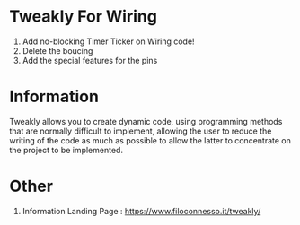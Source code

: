 # Tweakly For Wiring
1. Add no-blocking Timer Ticker on Wiring code!
2. Delete the boucing
3. Add the special features for the pins
# Information
Tweakly allows you to create dynamic code, using programming methods that are normally difficult to implement, allowing the user to reduce the writing of the code as much as possible to allow the latter to concentrate on the project to be implemented.
# Other
1. Information Landing Page : https://www.filoconnesso.it/tweakly/
